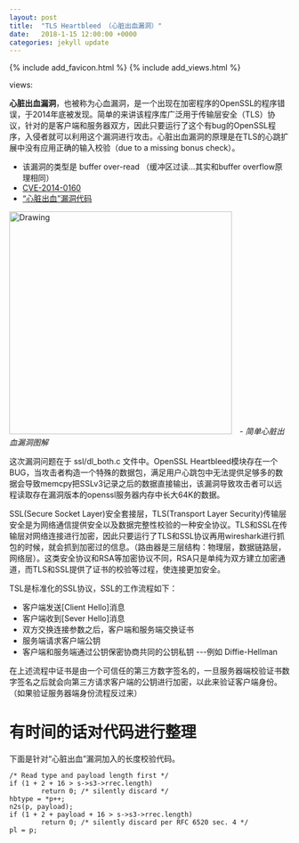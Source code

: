 ```yaml
---
layout: post
title:  "TLS Heartbleed （心脏出血漏洞）"
date:   2018-1-15 12:00:00 +0000
categories: jekyll update
---
```

{% include add_favicon.html %}
{% include add_views.html %}

<span id="busuanzi_container_page_pv">
   views: <span id="busuanzi_value_page_pv"></span>
</span>

**心脏出血漏洞**，也被称为心血漏洞，是一个出现在加密程序的OpenSSL的程序错误，于2014年底被发现。简单的来讲该程序库广泛用于传输层安全（TLS）协议，针对的是客户端和服务器双方，因此只要运行了这个有bug的OpenSSL程序，入侵者就可以利用这个漏洞进行攻击。心脏出血漏洞的原理是在TLS的心跳扩展中没有应用正确的输入校验（due to a missing bonus check）。

- 该漏洞的类型是 buffer over-read （缓冲区过读...其实和buffer overflow原理相同）
- [CVE-2014-0160](https://cve.mitre.org/cgi-bin/cvename.cgi?name=CVE-2014-0160)
- [“心脏出血”漏洞代码](https://git.openssl.org/gitweb/?p=openssl.git;a=commitdiff;h=96db9023b881d7cd9f379b0c154650d6c108e9a3)

<img src="{{site.url}}{{site.baseurl}}/img/heartbleed-flow.png" alt="Drawing" style="width: 400px;"/>　*- 简单心脏出血漏洞图解*

这次漏洞问题在于 ssl/dl_both.c 文件中。OpenSSL Heartbleed模块存在一个BUG，当攻击者构造一个特殊的数据包，满足用户心跳包中无法提供足够多的数据会导致memcpy把SSLv3记录之后的数据直接输出，该漏洞导致攻击者可以远程读取存在漏洞版本的openssl服务器内存中长大64K的数据。

SSL(Secure Socket Layer)安全套接层，TLS(Transport Layer Security)传输层安全是为网络通信提供安全以及数据完整性校验的一种安全协议。TLS和SSL在传输层对网络连接进行加密，因此只要运行了TLS和SSL协议再用wireshark进行抓包的时候，就会抓到加密过的信息。（路由器是三层结构：物理层，数据链路层，网络层）。这类安全协议和RSA等加密协议不同，RSA只是单纯为双方建立加密通道，而TLS和SSL提供了证书的校验等过程，使连接更加安全。

TSL是标准化的SSL协议，SSL的工作流程如下：

<!-- 详细的TLS流程图 -->
<!-- <img src="{{site.url}}{{site.baseurl}}/img/SSL.png" alt="Drawing" style="width: 400px;"/>　 -->

- 客户端发送[Client Hello]消息
- 客户端收到[Sever Hello]消息
- 双方交换连接参数之后，客户端和服务端交换证书
- 服务端请求客户端公钥
- 客户端和服务端通过公钥保密协商共同的公钥私钥 ---例如 Diffie-Hellman

在上述流程中证书是由一个可信任的第三方数字签名的，一旦服务器端校验证书数字签名之后就会向第三方请求客户端的公钥进行加密，以此来验证客户端身份。（如果验证服务器端身份流程反过来）

# 有时间的话对代码进行整理

下面是针对“心脏出血”漏洞加入的长度校验代码。
~~~
/* Read type and payload length first */
if (1 + 2 + 16 > s->s3->rrec.length)
        return 0; /* silently discard */
hbtype = *p++;
n2s(p, payload);
if (1 + 2 + payload + 16 > s->s3->rrec.length)
        return 0; /* silently discard per RFC 6520 sec. 4 */
pl = p;
~~~




